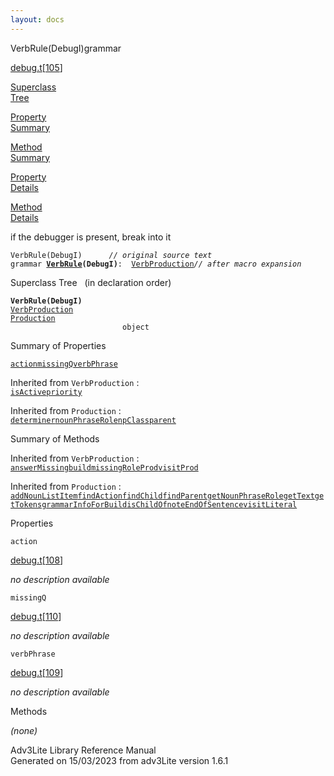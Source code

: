 ```yaml
---
layout: docs
---
```

<span class="title">VerbRule(DebugI)</span><span class="type">grammar</span>

[debug.t](../file/debug.t.html)\[[105](../source/debug.t.html#105)\]

[Superclass  
Tree](#_SuperClassTree_)

[Property  
Summary](#_PropSummary_)

[Method  
Summary](#_MethodSummary_)

[Property  
Details](#_Properties_)

[Method  
Details](#_Methods_)



if the debugger is present, break into it

`VerbRule(DebugI)      `*`// original source text`*  
`grammar `**[`VerbRule`](../object/VerbRule.html)`(DebugI)`**` :   `[`VerbProduction`](../object/VerbProduction.html)*`// after macro expansion`*



<span id="_SuperClassTree_"></span>



<span class="hdln">Superclass Tree</span>   (in declaration order)



**`VerbRule(DebugI)`**  
[`VerbProduction`](../object/VerbProduction.html)  
[`Production`](../object/Production.html)  
`                         object`  
<span id="_PropSummary_"></span>



<span class="hdln">Summary of Properties</span>  



[`action`](#action)[`missingQ`](#missingQ)[`verbPhrase`](#verbPhrase)

Inherited from `VerbProduction` :  
[`isActive`](../object/VerbProduction.html#isActive)[`priority`](../object/VerbProduction.html#priority)

Inherited from `Production` :  
[`determiner`](../object/Production.html#determiner)[`nounPhraseRole`](../object/Production.html#nounPhraseRole)[`npClass`](../object/Production.html#npClass)[`parent`](../object/Production.html#parent)

<span id="_MethodSummary_"></span>



<span class="hdln">Summary of Methods</span>  





Inherited from `VerbProduction` :  
[`answerMissing`](../object/VerbProduction.html#answerMissing)[`build`](../object/VerbProduction.html#build)[`missingRoleProd`](../object/VerbProduction.html#missingRoleProd)[`visitProd`](../object/VerbProduction.html#visitProd)

Inherited from `Production` :  
[`addNounListItem`](../object/Production.html#addNounListItem)[`findAction`](../object/Production.html#findAction)[`findChild`](../object/Production.html#findChild)[`findParent`](../object/Production.html#findParent)[`getNounPhraseRole`](../object/Production.html#getNounPhraseRole)[`getText`](../object/Production.html#getText)[`getTokens`](../object/Production.html#getTokens)[`grammarInfoForBuild`](../object/Production.html#grammarInfoForBuild)[`isChildOf`](../object/Production.html#isChildOf)[`noteEndOfSentence`](../object/Production.html#noteEndOfSentence)[`visitLiteral`](../object/Production.html#visitLiteral)

<span id="_Properties_"></span>



<span class="hdln">Properties</span>  



<span id="action"></span>

`action`

[debug.t](../file/debug.t.html)\[[108](../source/debug.t.html#108)\]



*no description available*



<span id="missingQ"></span>

`missingQ`

[debug.t](../file/debug.t.html)\[[110](../source/debug.t.html#110)\]



*no description available*



<span id="verbPhrase"></span>

`verbPhrase`

[debug.t](../file/debug.t.html)\[[109](../source/debug.t.html#109)\]



*no description available*



<span id="_Methods_"></span>



<span class="hdln">Methods</span>  



*(none)*



Adv3Lite Library Reference Manual  
Generated on 15/03/2023 from adv3Lite version 1.6.1



